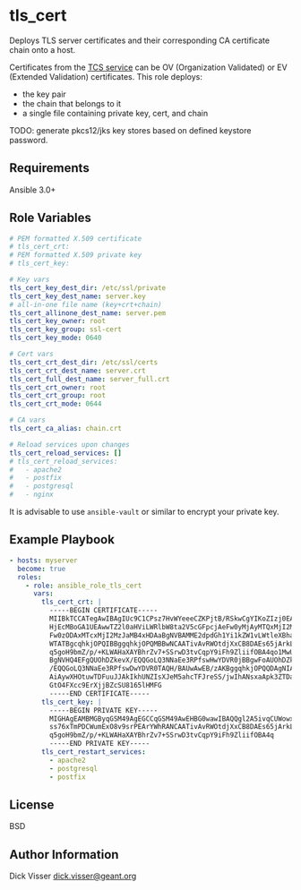 tls_cert
=========

Deploys TLS server certificates and their corresponding CA certificate chain
onto a host.

Certificates from the [TCS service](https://security.geant.org/trusted-certificate-services/)
can be OV (Organization Validated) or EV (Extended Validation) certificates. This role deploys:

* the key pair
* the chain that belongs to it
* a single file containing private key, cert, and chain

TODO: generate pkcs12/jks key stores based on defined keystore password.


Requirements
------------

Ansible 3.0+

Role Variables
--------------

```yaml
# PEM formatted X.509 certificate
# tls_cert_crt:
# PEM formatted X.509 private key
# tls_cert_key:

# Key vars
tls_cert_key_dest_dir: /etc/ssl/private
tls_cert_key_dest_name: server.key
# all-in-one file name (key+crt+chain)
tls_cert_allinone_dest_name: server.pem
tls_cert_key_owner: root
tls_cert_key_group: ssl-cert
tls_cert_key_mode: 0640

# Cert vars
tls_cert_crt_dest_dir: /etc/ssl/certs
tls_cert_crt_dest_name: server.crt
tls_cert_full_dest_name: server_full.crt
tls_cert_crt_owner: root
tls_cert_crt_group: root
tls_cert_crt_mode: 0644

# CA vars
tls_cert_ca_alias: chain.crt

# Reload services upon changes
tls_cert_reload_services: []
# tls_cert_reload_services:
#   - apache2
#   - postfix
#   - postgresql
#   - nginx
```



It is advisable to use `ansible-vault` or similar to encrypt your private key.


Example Playbook
----------------

```yaml
- hosts: myserver
  become: true
  roles:
    - role: ansible_role_tls_cert
      vars:
        tls_cert_crt: |
          -----BEGIN CERTIFICATE-----
          MIIBkTCCATegAwIBAgIUc9C1CPsz7HvWYeeeCZKPjtB/RSkwCgYIKoZIzj0EAwIw
          HjEcMBoGA1UEAwwTZ2l0aHViLWRlbW8ta2V5cGFpcjAeFw0yMjAyMTQxMjI2MzJa
          Fw0zODAxMTcxMjI2MzJaMB4xHDAaBgNVBAMME2dpdGh1Yi1kZW1vLWtleXBhaXIw
          WTATBgcqhkjOPQIBBggqhkjOPQMBBwNCAATivAvRWOtdjXxCB8DAEs65jArkLdti
          q5goH9bmZ/p/+KLWAHaXAYBhrZv7+SSrwD3tvCqpY9iFh9ZliifOBA4qo1MwUTAd
          BgNVHQ4EFgQUOhDZkevX/EQQGoLQ3NNaEe3RPfswHwYDVR0jBBgwFoAUOhDZkevX
          /EQQGoLQ3NNaEe3RPfswDwYDVR0TAQH/BAUwAwEB/zAKBggqhkjOPQQDAgNIADBF
          AiAywXHOtuwTDFuuJJAkIkhUNZIsXJeM5ahcTFJreSS/jwIhANsxaApk3ZTDaTTP
          GtO4FXcc9ErXjjBZcSU8165lHMFG
          -----END CERTIFICATE-----
        tls_cert_key: |
          -----BEGIN PRIVATE KEY-----
          MIGHAgEAMBMGByqGSM49AgEGCCqGSM49AwEHBG0wawIBAQQgl2A5ivqCUWowxKji
          ss76xTmPDCWumExO8v9srPEArYWhRANCAATivAvRWOtdjXxCB8DAEs65jArkLdti
          q5goH9bmZ/p/+KLWAHaXAYBhrZv7+SSrwD3tvCqpY9iFh9ZliifOBA4q
          -----END PRIVATE KEY-----
        tls_cert_restart_services:
          - apache2
          - postgresql
          - postfix
```


License
-------

BSD

Author Information
------------------

Dick Visser <dick.visser@geant.org>
